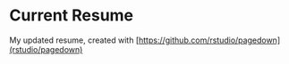 # Current Resume
My updated resume, created with [https://github.com/rstudio/pagedown](rstudio/pagedown)
